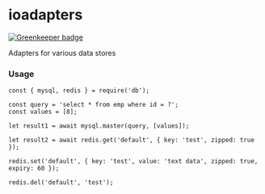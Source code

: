 # ioadapters

[![Greenkeeper badge](https://badges.greenkeeper.io/rohan8888/ioadapters.svg)](https://greenkeeper.io/)

Adapters for various data stores

### Usage

```
const { mysql, redis } = require('db');

const query = 'select * from emp where id = ?';
const values = [8];

let result1 = await mysql.master(query, [values]);

let result2 = await redis.get('default', { key: 'test', zipped: true });

redis.set('default', { key: 'test', value: 'text data', zipped: true, expiry: 60 });

redis.del('default', 'test');

```